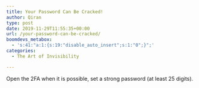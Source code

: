 ```yaml
---
title: Your Password Can Be Cracked!
author: Qiran
type: post
date: 2019-11-29T11:55:35+00:00
url: /your-password-can-be-cracked/
boomdevs_metabox:
  - 's:41:"a:1:{s:19:"disable_auto_insert";s:1:"0";}";'
categories:
  - The Art of Invisibility

---
```

Open the 2FA when it is possible, set a strong password (at least 25 digits).